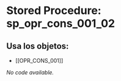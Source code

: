 # Stored Procedure: sp_opr_cons_001_02

## Usa los objetos:
- [[OPR_CONS_001]]

*No code available.*
